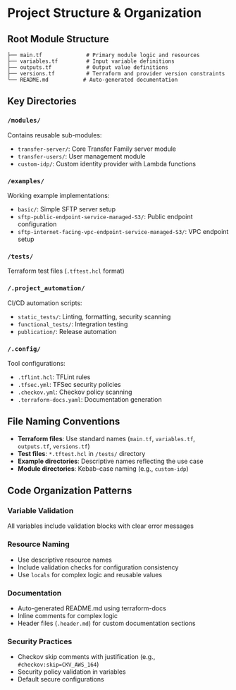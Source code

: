 # Project Structure & Organization

## Root Module Structure

```
├── main.tf              # Primary module logic and resources
├── variables.tf         # Input variable definitions
├── outputs.tf           # Output value definitions
├── versions.tf          # Terraform and provider version constraints
└── README.md           # Auto-generated documentation
```

## Key Directories

### `/modules/`
Contains reusable sub-modules:
- `transfer-server/`: Core Transfer Family server module
- `transfer-users/`: User management module
- `custom-idp/`: Custom identity provider with Lambda functions

### `/examples/`
Working example implementations:
- `basic/`: Simple SFTP server setup
- `sftp-public-endpoint-service-managed-S3/`: Public endpoint configuration
- `sftp-internet-facing-vpc-endpoint-service-managed-S3/`: VPC endpoint setup

### `/tests/`
Terraform test files (`.tftest.hcl` format)

### `/.project_automation/`
CI/CD automation scripts:
- `static_tests/`: Linting, formatting, security scanning
- `functional_tests/`: Integration testing
- `publication/`: Release automation

### `/.config/`
Tool configurations:
- `.tflint.hcl`: TFLint rules
- `.tfsec.yml`: TFSec security policies
- `.checkov.yml`: Checkov policy scanning
- `.terraform-docs.yaml`: Documentation generation

## File Naming Conventions

- **Terraform files**: Use standard names (`main.tf`, `variables.tf`, `outputs.tf`, `versions.tf`)
- **Test files**: `*.tftest.hcl` in `/tests/` directory
- **Example directories**: Descriptive names reflecting the use case
- **Module directories**: Kebab-case naming (e.g., `custom-idp`)

## Code Organization Patterns

### Variable Validation
All variables include validation blocks with clear error messages

### Resource Naming
- Use descriptive resource names
- Include validation checks for configuration consistency
- Use `locals` for complex logic and reusable values

### Documentation
- Auto-generated README.md using terraform-docs
- Inline comments for complex logic
- Header files (`.header.md`) for custom documentation sections

### Security Practices
- Checkov skip comments with justification (e.g., `#checkov:skip=CKV_AWS_164`)
- Security policy validation in variables
- Default secure configurations